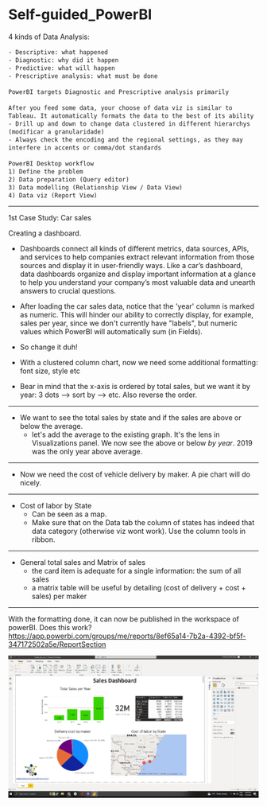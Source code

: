 # Self-guided_PowerBI
 
4 kinds of Data Analysis:

	- Descriptive: what happened
	- Diagnostic: why did it happen
	- Predictive: what will happen
	- Prescriptive analysis: what must be done

	PowerBI targets Diagnostic and Prescriptive analysis primarily

	After you feed some data, your choose of data viz is similar to Tableau. It automatically formats the data to the best of its ability
	- Drill up and down to change data clustered in different hierarchys (modificar a granularidade)
	- Always check the encoding and the regional settings, as they may interfere in accents or comma/dot standards

	PowerBI Desktop workflow
	1) Define the problem
	2) Data preparation (Query editor)
	3) Data modelling (Relationship View / Data View)
	4) Data viz (Report View)

---

1st Case Study: Car sales

Creating a dashboard.
- Dashboards connect all kinds of different metrics, data sources, APIs, and services to help companies extract relevant information from those sources and display it in user-friendly ways. Like a car’s dashboard, data dashboards organize and display important information at a glance to help you understand your company’s most valuable data and unearth answers to crucial questions.

- After loading the car sales data, notice that the 'year' column is marked as numeric. This will hinder our ability to correctly display, for example, sales per year, since we don't currently have "labels", but numeric values which PowerBI will automatically sum (in Fields).
- So change it duh!
- With a clustered column chart, now we need some additional formatting: font size, style etc
- Bear in mind that the x-axis is ordered by total sales, but we want it by year: 3 dots --> sort by --> etc. Also reverse the order.

---

- We want to see the total sales by state and if the sales are above or below the average.
	- let's add the average to the existing graph. It's the lens in Visualizations panel. We now see the above or below _by_ _year_. 2019 was the only year above average.

---

- Now we need the cost of vehicle delivery by maker. A pie chart will do nicely.

---

- Cost of labor by State
	- Can be seen as a map.
	- Make sure that on the Data tab the column of states has indeed that data category (otherwise viz wont work). Use the column tools in ribbon.

---

- General total sales and Matrix of sales
	- the card item is adequate for a single information: the sum of all sales
	- a matrix table will be useful by detailing (cost of delivery + cost + sales) per maker

---

With the formatting done, it can now be published in the workspace of powerBI.
Does this work? https://app.powerbi.com/groups/me/reports/8ef65a14-7b2a-4392-bf5f-347172502a5e/ReportSection

<div align="center">
     <img align="center" alt="vgos" src="howhandy.png" />
</div>



